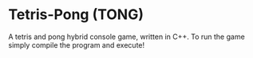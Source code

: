 # Tetris-Pong (TONG)
A tetris and pong hybrid console game, written in C++.
To run the game simply compile the program and execute!
